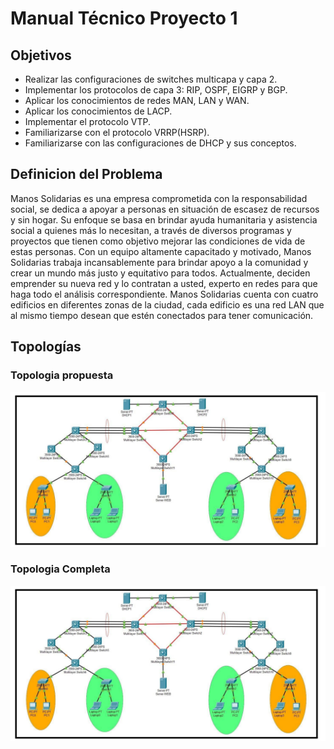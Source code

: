 # Manual Técnico Proyecto 1

## Objetivos 
+ Realizar las configuraciones de switches multicapa y capa 2.
+ Implementar los protocolos de capa 3: RIP, OSPF, EIGRP y BGP.
+ Aplicar los conocimientos de redes MAN, LAN y WAN.
+ Aplicar los conocimientos de LACP.
+ Implementar el protocolo VTP.
+ Familiarizarse con el protocolo VRRP(HSRP).
+ Familiarizarse con las configuraciones de DHCP y sus conceptos.

## Definicion del Problema 
Manos Solidarias es una empresa comprometida con la responsabilidad social, se dedica a apoyar a personas en situación de escasez de recursos y sin hogar. Su enfoque se basa en brindar ayuda humanitaria y asistencia social a  quienes más lo necesitan, a través de diversos programas y proyectos que tienen como objetivo mejorar las condiciones de vida de estas personas. Con un equipo altamente capacitado y motivado, Manos Solidarias trabaja incansablemente para brindar apoyo a la comunidad y crear un mundo más
justo y equitativo para todos. Actualmente, deciden emprender su nueva red y lo contratan a usted, experto en redes para que haga todo el análisis correspondiente. Manos Solidarias cuenta con cuatro edificios en diferentes zonas de la ciudad, cada edificio es una red LAN que al mismo tiempo desean que estén conectados para tener comunicación.

## Topologías

### Topologia propuesta
![Topologia del eneunciado!](img/Topo1.png "Topologia propuesta")

### Topologia Completa
![Topologia completa!](img/Topo1.png "Topologia hecha por los estudiantes")

